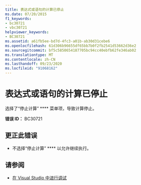 ```yaml
---
title: 表达式或语句的计算已停止
ms.date: 07/20/2015
f1_keywords:
- bc30721
- vbc30721
helpviewer_keywords:
- BC30721
ms.assetid: a61fb5ee-bd7d-4fc3-a01b-ab30d31cebe6
ms.openlocfilehash: 61d306b96655df65bb7b0f2fb2541d53662d36e2
ms.sourcegitcommit: bf5c5850654187705bc94cc40ebfb62fe346ab02
ms.translationtype: MT
ms.contentlocale: zh-CN
ms.lasthandoff: 09/23/2020
ms.locfileid: "91068162"
---
```

# <a name="evaluation-of-expression-or-statement-stopped"></a>表达式或语句的计算已停止

选择了“停止计算” **** 菜单项，导致计算停止。  
  
 **错误 ID：** BC30721  
  
## <a name="to-correct-this-error"></a>更正此错误  
  
- 不选择“停止计算” **** 以允许继续执行。  
  
## <a name="see-also"></a>请参阅

- [在 Visual Studio 中进行调试](/visualstudio/debugger/debugger-feature-tour)

